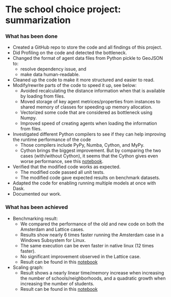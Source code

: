 # The school choice project: summarization

### What has been done
- Created a GitHub repo to store the code and all findings of this project.
- Did Profiling on the code and detected the bottleneck.
- Changed the format of agent data files from Python pickle to GeoJSON to:
	- resolve dependency issue, and
	- make data human-readable.
- Cleaned up the code to make it more structured and easier to read.
- Modify/rewrite parts of the code to speed it up, see below:
	- Avoided recalculating the distance information when that is available by loading from files.
	- Moved storage of key agent metrices/properties from instances to shared memory of classes for speeding up memory allocation.
	- Vectorized some code that are considered as bottleneck using Numpy.
	- Improved speed of creating agents when loading the information from files.
- Investigated different Python compilers to see if they can help improving the runtime performance of the code 
	- Those compilers include PyPy, Numba, Cython, and MyPy.
	- Cython brings the biggest improvement. But by comparing the two cases (with/without Cython), it seems that the Cython gives even worse performance, see this [notebook](https://github.com/ODISSEI-School-Choice/school-choice/blob/gitlabmaster/cython_school_ranking/run.ipynb).
- Verified that the modified code works as expected.
	- The modified code passed all unit tests.
	- The modified code gave expected results on benchmark datasets.
- Adapted the code for enabling running multiple models at once with Dask.
- Documented our work.

### What has been achieved
- Benchmarking result:
	- We compared the performance of the old and new code on both the Amsterdam and Lattice cases.
	- Results show nearly 6 times faster running the Amsterdam case in a Windows Subsystem for Linux.
	- The same execution can be even faster in native linux (12 times faster). 
	- No significant improvement observed in the Lattice case.
	- Result can be found in this [notebook](https://github.com/ODISSEI-School-Choice/school-choice/blob/jisk-v2/profile.ipynb)
- Scaling graph:
	- Result shows a nearly linear time/memory increase when increasing the number of schools/neighborhoods, and a quadratic growth when increasing the number of students.
	- Result can be found in this [notebook](https://github.com/ODISSEI-School-Choice/school-choice/blob/jisk-v2/scaling_graph.ipynb)
